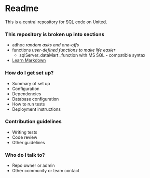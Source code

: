 # Readme #

This is a central repository for SQL code on United.

### This repository is broken up into sections ###

* adhoc _random asks and one-offs_
* functions _user-defined functions to make life easier_
	* sqlServer_dataMart _function with MS SQL - compatible syntax
* [Learn Markdown](https://bitbucket.org/tutorials/markdowndemo)

### How do I get set up? ###

* Summary of set up
* Configuration
* Dependencies
* Database configuration
* How to run tests
* Deployment instructions

### Contribution guidelines ###

* Writing tests
* Code review
* Other guidelines

### Who do I talk to? ###

* Repo owner or admin
* Other community or team contact